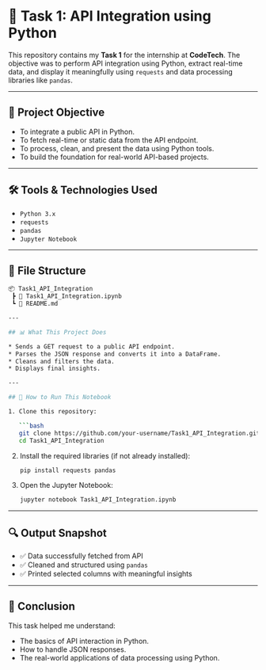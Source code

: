 # 🚀 Task 1: API Integration using Python

This repository contains my **Task 1** for the internship at **CodeTech**. The objective was to perform API integration using Python, extract real-time data, and display it meaningfully using `requests` and data processing libraries like `pandas`.

---

## 📌 Project Objective

- To integrate a public API in Python.
- To fetch real-time or static data from the API endpoint.
- To process, clean, and present the data using Python tools.
- To build the foundation for real-world API-based projects.

---

## 🛠️ Tools & Technologies Used

- `Python 3.x`
- `requests`
- `pandas`
- `Jupyter Notebook`

---

## 📂 File Structure

```bash
📦 Task1_API_Integration
 ┣ 📄 Task1_API_Integration.ipynb
 ┗ 📄 README.md

---

## 📊 What This Project Does

* Sends a GET request to a public API endpoint.
* Parses the JSON response and converts it into a DataFrame.
* Cleans and filters the data.
* Displays final insights.

---

## 🧪 How to Run This Notebook

1. Clone this repository:

   ```bash
   git clone https://github.com/your-username/Task1_API_Integration.git
   cd Task1_API_Integration
   ```

2. Install the required libraries (if not already installed):

   ```bash
   pip install requests pandas
   ```

3. Open the Jupyter Notebook:

   ```bash
   jupyter notebook Task1_API_Integration.ipynb
   ```

---

## 🔍 Output Snapshot

* ✅ Data successfully fetched from API
* ✅ Cleaned and structured using `pandas`
* ✅ Printed selected columns with meaningful insights

---

## 🏁 Conclusion

This task helped me understand:

* The basics of API interaction in Python.
* How to handle JSON responses.
* The real-world applications of data processing using Python.







